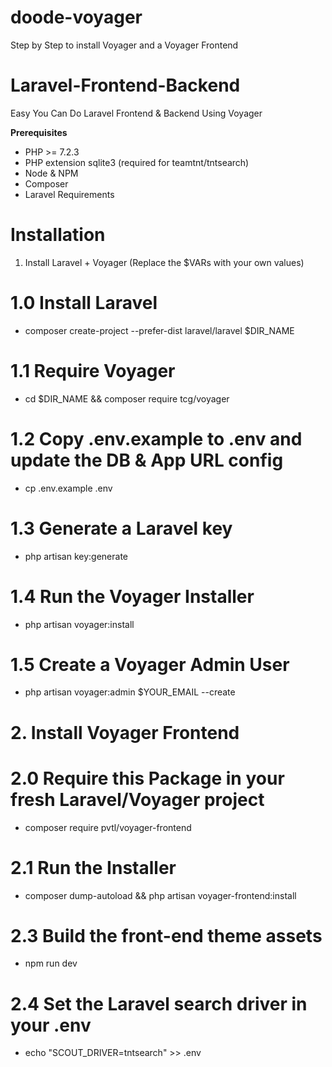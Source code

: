 # **doode-voyager**
Step by Step to install Voyager and a Voyager Frontend 

# Laravel-Frontend-Backend
Easy You Can Do Laravel Frontend &amp; Backend Using Voyager 

**Prerequisites**
- PHP >= 7.2.3
- PHP extension sqlite3 (required for teamtnt/tntsearch)
- Node & NPM
- Composer
- Laravel Requirements

# Installation
1. Install Laravel + Voyager (Replace the $VARs with your own values)

# 1.0 Install Laravel
- composer create-project --prefer-dist laravel/laravel $DIR_NAME

# 1.1 Require Voyager
- cd $DIR_NAME && composer require tcg/voyager

# 1.2 Copy .env.example to .env and update the DB & App URL config
- cp .env.example .env

# 1.3 Generate a Laravel key
- php artisan key:generate

# 1.4 Run the Voyager Installer
- php artisan voyager:install

# 1.5 Create a Voyager Admin User
- php artisan voyager:admin $YOUR_EMAIL --create

# **2. Install Voyager Frontend**

# 2.0 Require this Package in your fresh Laravel/Voyager project
- composer require pvtl/voyager-frontend

# 2.1 Run the Installer
- composer dump-autoload && php artisan voyager-frontend:install

# 2.3 Build the front-end theme assets
- npm run dev

# 2.4 Set the Laravel search driver in your .env
- echo "SCOUT_DRIVER=tntsearch" >> .env